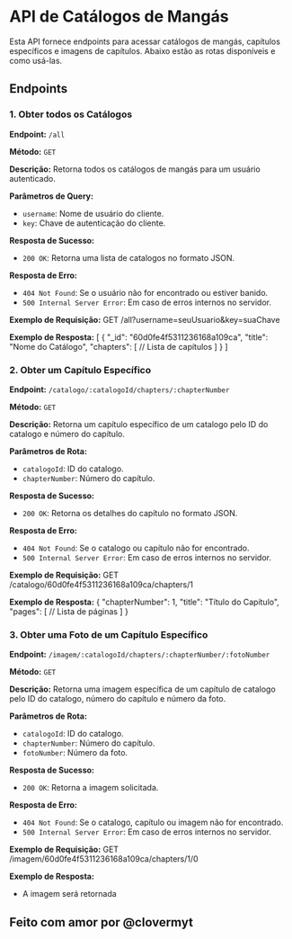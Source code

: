 # API de Catálogos de Mangás

Esta API fornece endpoints para acessar catálogos de mangás, capítulos específicos e imagens de capítulos. Abaixo estão as rotas disponíveis e como usá-las.

## Endpoints

### 1. Obter todos os Catálogos

**Endpoint:** `/all`

**Método:** `GET`

**Descrição:** Retorna todos os catálogos de mangás para um usuário autenticado.

**Parâmetros de Query:**
- `username`: Nome de usuário do cliente.
- `key`: Chave de autenticação do cliente.

**Resposta de Sucesso:**
- `200 OK`: Retorna uma lista de catalogos no formato JSON.

**Resposta de Erro:**
- `404 Not Found`: Se o usuário não for encontrado ou estiver banido.
- `500 Internal Server Error`: Em caso de erros internos no servidor.

**Exemplo de Requisição:**
GET /all?username=seuUsuario&key=suaChave

**Exemplo de Resposta:**
[
  {
    "_id": "60d0fe4f5311236168a109ca",
    "title": "Nome do Catálogo",
    "chapters": [
      // Lista de capítulos
    ]
  }
]

### 2. Obter um Capítulo Específico

**Endpoint:** `/catalogo/:catalogoId/chapters/:chapterNumber`

**Método:** `GET`

**Descrição:** Retorna um capítulo específico de um catalogo pelo ID do catalogo e número do capítulo.

**Parâmetros de Rota:**
- `catalogoId`: ID do catalogo.
- `chapterNumber`: Número do capítulo.

**Resposta de Sucesso:**
- `200 OK`: Retorna os detalhes do capítulo no formato JSON.

**Resposta de Erro:**
- `404 Not Found`: Se o catalogo ou capítulo não for encontrado.
- `500 Internal Server Error`: Em caso de erros internos no servidor.

**Exemplo de Requisição:**
GET /catalogo/60d0fe4f5311236168a109ca/chapters/1

**Exemplo de Resposta:**
{
  "chapterNumber": 1,
  "title": "Título do Capítulo",
  "pages": [
    // Lista de páginas
  ]
}

### 3. Obter uma Foto de um Capítulo Específico

**Endpoint:** `/imagem/:catalogoId/chapters/:chapterNumber/:fotoNumber`

**Método:** `GET`

**Descrição:** Retorna uma imagem específica de um capítulo de catalogo pelo ID do catalogo, número do capítulo e número da foto.

**Parâmetros de Rota:**
- `catalogoId`: ID do catalogo.
- `chapterNumber`: Número do capítulo.
- `fotoNumber`: Número da foto.

**Resposta de Sucesso:**
- `200 OK`: Retorna a imagem solicitada.

**Resposta de Erro:**
- `404 Not Found`: Se o catalogo, capítulo ou imagem não for encontrado.
- `500 Internal Server Error`: Em caso de erros internos no servidor.

**Exemplo de Requisição:**
GET /imagem/60d0fe4f5311236168a109ca/chapters/1/0

**Exemplo de Resposta:**
- A imagem será retornada

## Feito com amor por @clovermyt
